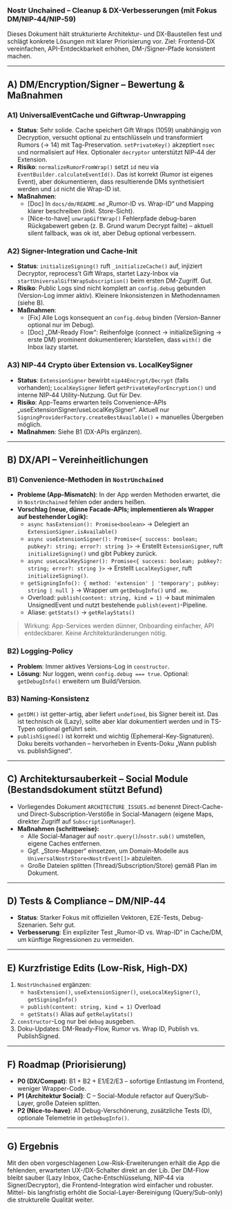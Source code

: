 ### Nostr Unchained – Cleanup & DX-Verbesserungen (mit Fokus DM/NIP‑44/NIP‑59)

Dieses Dokument hält strukturierte Architektur- und DX-Baustellen fest und schlägt konkrete Lösungen mit klarer Priorisierung vor. Ziel: Frontend-DX vereinfachen, API-Entdeckbarkeit erhöhen, DM-/Signer-Pfade konsistent machen.

---

## A) DM/Encryption/Signer – Bewertung & Maßnahmen

### A1) UniversalEventCache und Giftwrap-Unwrapping

- **Status**: Sehr solide. Cache speichert Gift Wraps (1059) unabhängig von Decryption, versucht optional zu entschlüsseln und transformiert Rumors (→ 14) mit Tag-Preservation. `setPrivateKey()` akzeptiert `nsec` und normalisiert auf Hex. Optionaler `decryptor` unterstützt NIP‑44 der Extension.
- **Risiko**: `normalizeRumorFromWrap()` setzt `id` neu via `EventBuilder.calculateEventId()`. Das ist korrekt (Rumor ist eigenes Event), aber dokumentieren, dass resultierende DMs synthetisiert werden und `id` nicht die Wrap-ID ist.
- **Maßnahmen**:
  - [Doc] In `docs/dm/README.md` „Rumor-ID vs. Wrap-ID“ und Mapping klarer beschreiben (inkl. Store-Sicht).
  - [Nice-to-have] `unwrapGiftWrap()` Fehlerpfade debug-baren Rückgabewert geben (z. B. Grund warum Decrypt failte) – aktuell silent fallback, was ok ist, aber Debug optional verbessern.

### A2) Signer-Integration und Cache-Init

- **Status**: `initializeSigning()` ruft `_initializeCache()` auf, injiziert Decryptor, reprocess’t Gift Wraps, startet Lazy-Inbox via `startUniversalGiftWrapSubscription()` beim ersten DM-Zugriff. Gut.
- **Risiko**: Public Logs sind nicht komplett an `config.debug` gebunden (Version-Log immer aktiv). Kleinere Inkonsistenzen in Methodennamen (siehe B).
- **Maßnahmen**:
  - [Fix] Alle Logs konsequent an `config.debug` binden (Version-Banner optional nur im Debug).
  - [Doc] „DM-Ready Flow“: Reihenfolge (connect → initializeSigning → erste DM) prominent dokumentieren; klarstellen, dass `with()` die Inbox lazy startet.

### A3) NIP‑44 Crypto über Extension vs. LocalKeySigner

- **Status**: `ExtensionSigner` bewirbt `nip44Encrypt/Decrypt` (falls vorhanden); `LocalKeySigner` liefert `getPrivateKeyForEncryption()` und interne NIP‑44 Utility-Nutzung. Gut für Dev.
- **Risiko**: App-Teams erwarten teils Convenience-APIs „useExtensionSigner/useLocalKeySigner“. Aktuell nur `SigningProviderFactory.createBestAvailable()` + manuelles Übergeben möglich.
- **Maßnahmen**: Siehe B1 (DX-APIs ergänzen).

---

## B) DX/API – Vereinheitlichungen

### B1) Convenience-Methoden in `NostrUnchained`

- **Probleme (App-Mismatch)**: In der App werden Methoden erwartet, die in `NostrUnchained` fehlen oder anders heißen.
- **Vorschlag (neue, dünne Facade-APIs; implementieren als Wrapper auf bestehender Logik):**
  - `async hasExtension(): Promise<boolean>` → Delegiert an `ExtensionSigner.isAvailable()`
  - `async useExtensionSigner(): Promise<{ success: boolean; pubkey?: string; error?: string }>` → Erstellt `ExtensionSigner`, ruft `initializeSigning()` und gibt Pubkey zurück.
  - `async useLocalKeySigner(): Promise<{ success: boolean; pubkey?: string; error?: string }>` → Erstellt `LocalKeySigner`, ruft `initializeSigning()`.
  - `getSigningInfo(): { method: 'extension' | 'temporary'; pubkey: string | null }` → Wrapper um `getDebugInfo()` und `.me`.
  - Overload: `publish(content: string, kind = 1)` → baut minimalen UnsignedEvent und nutzt bestehende `publish(event)`-Pipeline.
  - Aliase: `getStats()` → `getRelayStats()`

> Wirkung: App-Services werden dünner, Onboarding einfacher, API entdeckbarer. Keine Architekturänderungen nötig.

### B2) Logging-Policy

- **Problem**: Immer aktives Versions-Log in `constructor`.
- **Lösung**: Nur loggen, wenn `config.debug === true`. Optional: `getDebugInfo()` erweitern um Build/Version.

### B3) Naming-Konsistenz

- `getDM()` ist getter-artig, aber liefert `undefined`, bis Signer bereit ist. Das ist technisch ok (Lazy), sollte aber klar dokumentiert werden und in TS-Typen optional geführt sein.
- `publishSigned()` ist korrekt und wichtig (Ephemeral-Key-Signaturen). Doku bereits vorhanden – hervorheben in Events-Doku „Wann publish vs. publishSigned“.

---

## C) Architektursauberkeit – Social Module (Bestandsdokument stützt Befund)

- Vorliegendes Dokument `ARCHITECTURE_ISSUES.md` benennt Direct-Cache- und Direct-Subscription-Verstöße in Social-Managern (eigene Maps, direkter Zugriff auf `SubscriptionManager`).
- **Maßnahmen (schrittweise):**
  - Alle Social-Manager auf `nostr.query()`/`nostr.sub()` umstellen, eigene Caches entfernen.
  - Ggf. „Store-Mapper“ einsetzen, um Domain-Modelle aus `UniversalNostrStore<NostrEvent[]>` abzuleiten.
  - Große Dateien splitten (Thread/Subscription/Store) gemäß Plan im Dokument.

---

## D) Tests & Compliance – DM/NIP‑44

- **Status**: Starker Fokus mit offiziellen Vektoren, E2E-Tests, Debug-Szenarien. Sehr gut.
- **Verbesserung**: Ein expliziter Test „Rumor-ID vs. Wrap-ID“ in Cache/DM, um künftige Regressionen zu vermeiden.

---

## E) Kurzfristige Edits (Low-Risk, High-DX)

1. `NostrUnchained` ergänzen:
   - `hasExtension()`, `useExtensionSigner()`, `useLocalKeySigner()`, `getSigningInfo()`
   - `publish(content: string, kind = 1)` Overload
   - `getStats()` Alias auf `getRelayStats()`
2. `constructor`-Log nur bei `debug` ausgeben.
3. Doku-Updates: DM-Ready-Flow, Rumor vs. Wrap ID, Publish vs. PublishSigned.

---

## F) Roadmap (Priorisierung)

- **P0 (DX/Compat)**: B1 + B2 + E1/E2/E3 – sofortige Entlastung im Frontend, weniger Wrapper-Code.
- **P1 (Architektur Social)**: C – Social-Module refactor auf Query/Sub-Layer, große Dateien splitten.
- **P2 (Nice-to-have)**: A1 Debug-Verschönerung, zusätzliche Tests (D), optionale Telemetrie in `getDebugInfo()`.

---

## G) Ergebnis

Mit den oben vorgeschlagenen Low-Risk-Erweiterungen erhält die App die fehlenden, erwarteten UX-/DX-Schalter direkt an der Lib. Der DM-Flow bleibt sauber (Lazy Inbox, Cache-Entschlüsselung, NIP‑44 via Signer/Decryptor), die Frontend-Integration wird einfacher und robuster. Mittel- bis langfristig erhöht die Social-Layer-Bereinigung (Query/Sub-only) die strukturelle Qualität weiter.


